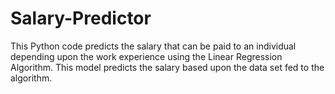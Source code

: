 # Salary-Predictor
This Python code predicts the salary that can be paid to an individual depending upon the work experience using the Linear Regression Algorithm. This model predicts the salary based upon the data set fed to the algorithm.
